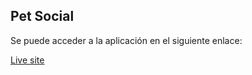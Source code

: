 ## Pet Social

Se puede acceder a la aplicación en el siguiente enlace:

[Live site](https://pet-social.netlify.app/)
